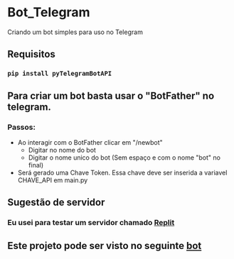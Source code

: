 # Bot_Telegram
Criando um bot simples para uso no Telegram

## Requisitos
### ` pip install pyTelegramBotAPI `

## Para criar um bot basta usar o "BotFather" no telegram.
### Passos:
  - Ao interagir com o BotFather clicar em "/newbot"
    - Digitar no nome do bot
    - Digitar o nome unico do bot (Sem espaço e com o nome "bot" no final)
  - Será gerado uma Chave Token. Essa chave deve ser inserida a variavel CHAVE_API em main.py

## Sugestão de servidor
### Eu usei para testar um servidor chamado [Replit](replit.com)


## Este projeto pode ser visto no seguinte [bot](https://t.me/guiachurch_bot)
